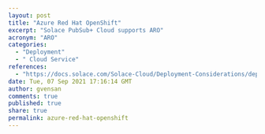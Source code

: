 ```yaml
---
layout: post
title: "Azure Red Hat OpenShift"
excerpt: "Solace PubSub+ Cloud supports ARO"
acronym: "ARO"
categories:
  - "Deployment"
  - " Cloud Service"
references:
  - "https://docs.solace.com/Solace-Cloud/Deployment-Considerations/deployment-architecture-k8s.htm"
date: Tue, 07 Sep 2021 17:16:14 GMT
author: gvensan
comments: true
published: true
share: true
permalink: azure-red-hat-openshift
---
```

